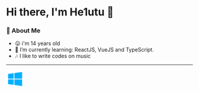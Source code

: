 # Hi there, I'm He1utu 👋

### 🤵 About Me
- 😛 i'm 14 years old
- 🌱 I’m currently learning: ReactJS, VueJS and TypeScript.
- 🎶 I like to write codes on music

---

<a href="https://ro.wikipedia.org/wiki/Microsoft_Windows" title="Drupal"><img src="icons/windows.png" /></a>
